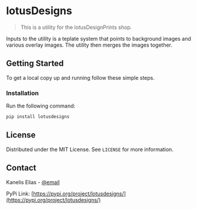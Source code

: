 # lotusDesigns

> This is a utility for the lotusDesignPrints shop.

Inputs to the utility is a teplate system that points to background images and various overlay images.
The utility then merges the images together.


## Getting Started

To get a local copy up and running follow these simple steps.


### Installation

Run the following command:

```sh
pip install lotusdesigns
```


## License

Distributed under the MIT License. See `LICENSE` for more information.


## Contact

Kanelis Elias - [@email](mailto:e.kanelis@voidbuffer.com)

PyPi Link: [https://pypi.org/project/lotusdesigns/](https://pypi.org/project/lotusdesigns/)
